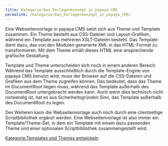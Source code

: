 ```yaml
---
title: Kategorie:Das Vorlagenkonzept in papaya CMS
permalink: /Kategorie:Das_Vorlagenkonzept_in_papaya_CMS/
---
```


Eine Webseitenvorlage in papaya CMS setzt sich aus Theme und Template zusammen. Ein Theme besteht aus CSS-Dateien und Layout-Grafiken, während ein Template aus mehreren XSLT-Dateien besteht. Das Template dient dazu, das von den Modulen generierte XML in das HTML-Format zu transformieren. Mit dem Theme erhält dieses HTML eine ansprechende grafische Gestaltung.

Template und Theme unterscheiden sich noch in einem anderen Bereich. Während das Template ausschließlich durch die Template-Engine von papaya CMS benutzt wird, muss der Browser auf die CSS-Dateien und Grafiken aus dem Theme zugreifen können. Das bedeutet, dass das Theme im DocumentRoot liegen muss, während das Template außerhalb des DocumentRoot untergebracht werden kann. Auch wenn dies technisch nicht notwendig ist, hat es aus Sicherheitsgründen Sinn, das Template außerhalb des DocumentRoot zu legen.

Des Weiteren kann die Webseitenvorlage auch noch durch eine clientseitige Scriptbibliothek ergänzt werden. Eine Webseitenvorlage ist also immer ein Template/Theme-Set, in dem ein Template mit einem dazu passenden Theme und einer optionalen Scriptbibliothek zusammengestellt wird.

[Kategorie:Templates und Themes entwickeln](/Kategorie:Templates_und_Themes_entwickeln )